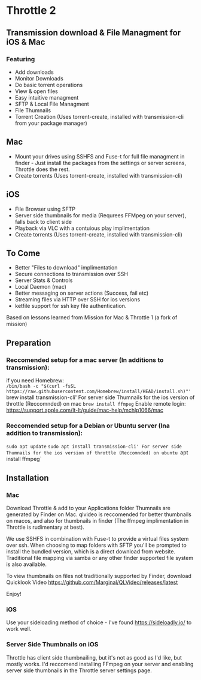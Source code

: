 #  Throttle 2

## Transmission download & File Managment for iOS & Mac

### Featuring
- Add downloads
- Monitor Downloads
- Do basic torrent operations
- View & open files
- Easy intuitive managment
- SFTP & Local File Managment
- File Thumnails
- Torrent Creation (Uses torrent-create, installed with transmission-cli from your package manager)

## Mac
- Mount your drives using SSHFS and Fuse-t for full file managment in finder - Just install the packages from the settings or server screens, Throttle does the rest.
- Create torrents (Uses torrent-create, installed with transmission-cli)

## iOS
- File Browser using SFTP
- Server side thumbnails for media (Requrees FFMpeg on your server), falls back to client side
- Playback via VLC with a contuious play implimentation
- Create torrents (Uses torrent-create, installed with transmission-cli)

## To Come
- Better "Files to download" implimentation
- Secure connections to transmission over SSH
- Server Stats & Controls
- Local Daemon (mac)
- Better messaging on server actions (Success, fail etc)
- Streaming files via HTTP over SSH for ios versions
- ketfile support for ssh key file authentication.

Based on lessons learned from Mission for Mac & Throttle 1 (a fork of mission)

## Preparation
### Reccomended setup for a mac server (In additions to transmission):
if you need Homebrew:  
`/bin/bash -c "$(curl -fsSL https://raw.githubusercontent.com/Homebrew/install/HEAD/install.sh)"'
`brew install transmission-cli'
For server side Thumnails for the ios version of throttle (Reccomnded) on mac
`brew install ffmpeg`
Enable remote login: https://support.apple.com/lt-lt/guide/mac-help/mchlp1066/mac

### Reccomended setup for a Debian or Ubuntu server (Ina addition to transmission):
`sudo apt update`
`sudo apt install transmission-cli'
For server side Thumnails for the ios version of throttle (Reccomnded) on ubuntu
`apt install ffmpeg`



## Installation

### Mac
Download Throttle & add to your Applications folder
Thumnails are generated by Finder on Mac. qlvideo is reccomended for better thumbnails on macos, and also for thumbnails in finder (The ffmpeg implimentation in Throttle is rudimentary at best).

We use SSHFS in combination with Fuse-t to provide a virtual files system over ssh. When choosing to map folders with SFTP you'll be prompted to install the bundled version, which is a direct download from website.
Traditional file mapping via samba or any other finder supported file system is also available. 

To view thumbnails on files not traditionally supported by Finder, download Quicklook Video
https://github.com/Marginal/QLVideo/releases/latest

Enjoy!

### iOS
Use your sideloading method of choice - I've found https://sideloadly.io/ to work well.

### Server Side Thumbnails on iOS
Throttle has client side thumbnailing, but it's not as good as I'd like, but mostly works. 
I'd reccomend installing FFmpeg on your server and enabling server side thumbnails in the Throttle server settings page.
